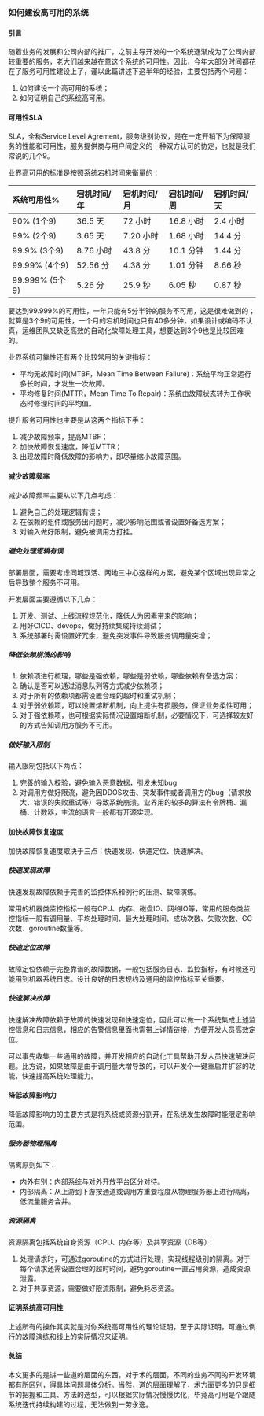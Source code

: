 ### 如何建设高可用的系统

#### 引言

随着业务的发展和公司内部的推广，之前主导开发的一个系统逐渐成为了公司内部较重要的服务，老大们越来越在意这个系统的可用性。因此，今年大部分时间都花在了服务可用性建设上了，谨以此篇讲述下这半年的经验，主要包括两个问题：

1. 如何建设一个高可用的系统；
2. 如何证明自己的系统高可用。

#### 可用性SLA

SLA，全称Service Level Agrement，服务级别协议，是在一定开销下为保障服务的性能和可用性，服务提供商与用户间定义的一种双方认可的协定，也就是我们常说的几个9。

业界高可用的标准是按照系统宕机时间来衡量的：

| 系统可用性%    | 宕机时间/年 | 宕机时间/月 | 宕机时间/周 | 宕机时间/天 |
| :------------- | :---------- | :---------- | :---------- | :---------- |
| 90% (1个9)     | 36.5 天     | 72 小时     | 16.8 小时   | 2.4 小时    |
| 99% (2个9)     | 3.65 天     | 7.20 小时   | 1.68 小时   | 14.4 分     |
| 99.9% (3个9)   | 8.76 小时   | 43.8 分     | 10.1 分钟   | 1.44 分     |
| 99.99% (4个9)  | 52.56 分    | 4.38 分     | 1.01 分钟   | 8.66 秒     |
| 99.999% (5个9) | 5.26 分     | 25.9 秒     | 6.05 秒     | 0.87 秒     |

要达到99.999%的可用性，一年只能有5分半钟的服务不可用，这是很难做到的；就算是3个9的可用性，一个月的宕机时间也只有40多分钟，如果设计或编码不认真，运维团队又缺乏高效的自动化故障处理工具，想要达到3个9也是比较困难的。

业界系统可靠性还有两个比较常用的关键指标：

- 平均无故障时间(MTBF，Mean Time Between Failure)：系统平均正常运行多长时间，才发生一次故障。
- 平均修复时间(MTTR，Mean Time To Repair)：系统由故障状态转为工作状态时修理时间的平均值。

提升服务可用性也主要是从这两个指标下手：

1. 减少故障频率，提高MTBF；
2. 加快故障恢复速度，降低MTTR；
3. 出现故障时降低故障的影响力，即尽量缩小故障范围。

#### 减少故障频率

减少故障频率主要从以下几点考虑：

1. 避免自己的处理逻辑有误；
2. 在依赖的组件或服务出问题时，减少影响范围或者设置好备选方案；
3. 对输入做好限制，避免被调用方打挂。

##### 避免处理逻辑有误

部署层面，需要考虑同城双活、两地三中心这样的方案，避免某个区域出现异常之后导致整个服务不可用。

开发层面主要遵循以下几点：

1. 开发、测试、上线流程规范化，降低人为因素带来的影响；
2. 用好CICD、devops，做好持续集成持续测试；
3. 系统部署时需设置好冗余，避免突发事件导致服务调用量突增；

##### 降低依赖崩溃的影响

1. 依赖项进行梳理，哪些是强依赖，哪些是弱依赖，哪些依赖有备选方案；
2. 确认是否可以通过消息队列等方式减少依赖项；
3. 对于所有的依赖项都需设置合理的超时和重试机制；
4. 对于弱依赖项，可以设置熔断机制，向上提供有损服务，保证业务柔性可用；
5. 对于强依赖项，也可根据实际情况设置熔断机制，必要情况下，可选择较友好的方式告知调用方服务不可用。

##### 做好输入限制

输入限制包括以下两点：

1. 完善的输入校验，避免输入恶意数据，引发未知bug
2. 对调用方做好限流，避免因DDOS攻击、突发事件或者调用方的bug（请求放大、错误的失败重试等）导致系统崩溃。业界用的较多的算法有令牌桶、漏桶、计数器，主流的语言一般都有开源实现。

#### 加快故障恢复速度

加快故障恢复速度取决于三点：快速发现、快速定位、快速解决。

##### 快速发现故障

快速发现故障依赖于完善的监控体系和例行的压测、故障演练。

常用的机器类监控指标一般有CPU、内存、磁盘IO、网络IO等，常用的服务类监控指标一般有调用量、平均处理时间、最大处理时间、成功次数、失败次数、GC次数、goroutine数量等。

##### 快速定位故障

故障定位依赖于完整靠谱的故障数据，一般包括服务日志、监控指标，有时候还可能用到机器系统日志。设计良好的日志规约及通用的监控指标至关重要。

##### 快速解决故障

快速解决故障依赖于故障的快速发现和快速定位，因此可以做一个系统集成上述监控信息和日志信息，相应的告警信息里面也需带上详情链接，方便开发人员高效定位。

可以事先收集一些通用的故障，并开发相应的自动化工具帮助开发人员快速解决问题。比方说，如果故障是由于调用量大增导致的，可以开发个一键重启并扩容的功能，快速提高系统处理能力。

#### 降低故障影响力

降低故障影响力的主要方式是将系统或资源分割开，在系统发生故障时能限定影响范围。

##### 服务器物理隔离

隔离原则如下：

- 内外有别：内部系统与对外开放平台区分对待。
- 内部隔离：从上游到下游按通道或调用方重要程度从物理服务器上进行隔离，低流量服务合并。

##### 资源隔离

资源隔离包括系统自身资源（CPU、内存等）及共享资源（DB等）：

1. 处理请求时，可通过goroutine的方式进行处理，实现线程级别的隔离。对于每个请求还需设置合理的超时时间，避免goroutine一直占用资源，造成资源泄露。
2. 对于共享资源，需要做好限流限制，避免耗尽资源。

#### 证明系统高可用性

上述所有的操作其实就是对你系统高可用性的理论证明，至于实际证明，可通过例行的故障演练和线上的实际情况来证明。

#### 总结

本文更多的是讲一些道的层面的东西，对于术的层面，不同的业务不同的开发环境都有所区别，得具体问题具体分析。当然，道的层面理解了，术方面更多的只是细节的把握和工具、方法的选型，可以根据实际情况慢慢优化，毕竟高可用是个跟随系统迭代持续构建的过程，无法做到一劳永逸。